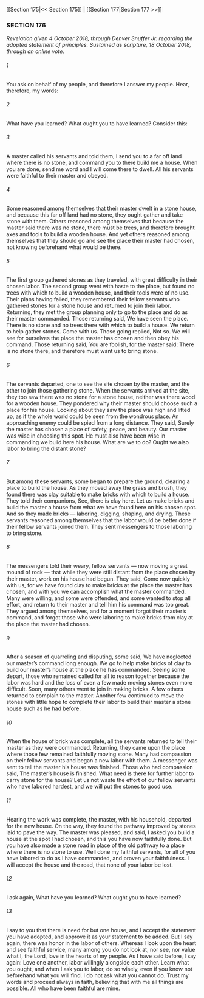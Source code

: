 [[Section 175|<< Section 175]]  |  [[Section 177|Section 177 >>]]

### SECTION 176

*Revelation given 4 October 2018, through Denver Snuffer Jr. regarding the adopted statement of principles. Sustained as scripture, 18 October 2018, through an online vote.*

###### 1
You ask on behalf of my people, and therefore I answer my people. Hear, therefore, my words:

###### 2
What have you learned? What ought you to have learned? Consider this:




###### 3
A master called his servants and told them, I send you to a far off land where there is no stone, and command you to there build me a house. When you are done, send me word and I will come there to dwell. All his servants were faithful to their master and obeyed.

###### 4
Some reasoned among themselves that their master dwelt in a stone house, and because this far off land had no stone, they ought gather and take stone with them. Others reasoned among themselves that because the master said there was no stone, there must be trees, and therefore brought axes and tools to build a wooden house. And yet others reasoned among themselves that they should go and see the place their master had chosen, not knowing beforehand what would be there.

###### 5
The first group gathered stones as they traveled, with great difficulty in their chosen labor. The second group went with haste to the place, but found no trees with which to build a wooden house, and their tools were of no use. Their plans having failed, they remembered their fellow servants who gathered stones for a stone house and returned to join their labor. Returning, they met the group planning only to go to the place and do as their master commanded. Those returning said, We have seen the place. There is no stone and no trees there with which to build a house. We return to help gather stones. Come with us. Those going replied, Not so. We will see for ourselves the place the master has chosen and then obey his command. Those returning said, You are foolish, for the master said: There is no stone there, and therefore must want us to bring stone.

###### 6
The servants departed, one to see the site chosen by the master, and the other to join those gathering stone. When the servants arrived at the site, they too saw there was no stone for a stone house, neither was there wood for a wooden house. They pondered why their master should choose such a place for his house. Looking about they saw the place was high and lifted up, as if the whole world could be seen from the wondrous place. An approaching enemy could be spied from a long distance. They said, Surely the master has chosen a place of safety, peace, and beauty. Our master was wise in choosing this spot. He must also have been wise in commanding we build here his house. What are we to do? Ought we also labor to bring the distant stone?

###### 7
But among these servants, some began to prepare the ground, clearing a place to build the house. As they moved away the grass and brush, they found there was clay suitable to make bricks with which to build a house. They told their companions, See, there is clay here. Let us make bricks and build the master a house from what we have found here on his chosen spot. And so they made bricks — laboring, digging, shaping, and drying. These servants reasoned among themselves that the labor would be better done if their fellow servants joined them. They sent messengers to those laboring to bring stone.

###### 8
The messengers told their weary, fellow servants — now moving a great mound of rock — that while they were still distant from the place chosen by their master, work on his house had begun. They said, Come now quickly with us, for we have found clay to make bricks at the place the master has chosen, and with you we can accomplish what the master commanded. Many were willing, and some were offended, and some wanted to stop all effort, and return to their master and tell him his command was too great. They argued among themselves, and for a moment forgot their master’s command, and forgot those who were laboring to make bricks from clay at the place the master had chosen.

###### 9
After a season of quarreling and disputing, some said, We have neglected our master’s command long enough. We go to help make bricks of clay to build our master’s house at the place he has commanded. Seeing some depart, those who remained called for all to reason together because the labor was hard and the loss of even a few made moving stones even more difficult. Soon, many others went to join in making bricks. A few others returned to complain to the master. Another few continued to move the stones with little hope to complete their labor to build their master a stone house such as he had before.

###### 10
When the house of brick was complete, all the servants returned to tell their master as they were commanded. Returning, they came upon the place where those few remained faithfully moving stone. Many had compassion on their fellow servants and began a new labor with them. A messenger was sent to tell the master his house was finished. Those who had compassion said, The master’s house is finished. What need is there for further labor to carry stone for the house? Let us not waste the effort of our fellow servants who have labored hardest, and we will put the stones to good use.

###### 11
Hearing the work was complete, the master, with his household, departed for the new house. On the way, they found the pathway improved by stones laid to pave the way. The master was pleased, and said, I asked you build a house at the spot I had chosen, and this you have now faithfully done. But you have also made a stone road in place of the old pathway to a place where there is no stone to use. Well done my faithful servants, for all of you have labored to do as I have commanded, and proven your faithfulness. I will accept the house and the road, that none of your labor be lost.




###### 12
I ask again, What have you learned? What ought you to have learned?

###### 13
I say to you that there is need for but one house, and I accept the statement you have adopted, and approve it as your statement to be added. But I say again, there was honor in the labor of others. Whereas I look upon the heart and see faithful service, many among you do not look at, nor see, nor value what I, the Lord, love in the hearts of my people. As I have said before, I say again: Love one another, labor willingly alongside each other. Learn what you ought, and when I ask you to labor, do so wisely, even if you know not beforehand what you will find. I do not ask what you cannot do. Trust my words and proceed always in faith, believing that with me all things are possible. All who have been faithful are mine.